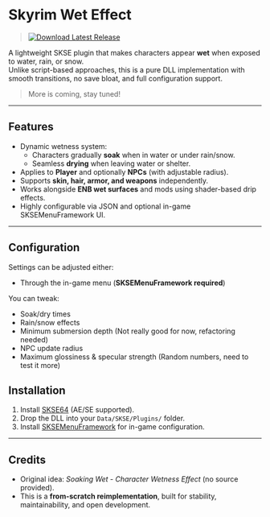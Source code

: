 # Skyrim Wet Effect

> [![Download Latest Release](https://img.shields.io/github/v/release/DanjelPiDev/TES5-DynamicWetness)](https://github.com/DanjelPiDev/TES5-DynamicWetness/releases/latest)

A lightweight SKSE plugin that makes characters appear **wet** when exposed to water, rain, or snow.  
Unlike script-based approaches, this is a pure DLL implementation with smooth transitions, no save bloat, and full configuration support.

> More is coming, stay tuned!

---

## Features
- Dynamic wetness system:
  - Characters gradually **soak** when in water or under rain/snow.
  - Seamless **drying** when leaving water or shelter.
- Applies to **Player** and optionally **NPCs** (with adjustable radius).
- Supports **skin, hair, armor, and weapons** independently.
- Works alongside **ENB wet surfaces** and mods using shader-based drip effects.
- Highly configurable via JSON and optional in-game SKSEMenuFramework UI.

---

## Configuration
Settings can be adjusted either:
- Through the in-game menu (**SKSEMenuFramework required**)

You can tweak:
- Soak/dry times  
- Rain/snow effects  
- Minimum submersion depth (Not really good for now, refactoring needed)
- NPC update radius  
- Maximum glossiness & specular strength (Random numbers, need to test it more)

## Installation
1. Install [SKSE64](https://skse.silverlock.org/) (AE/SE supported).
2. Drop the DLL into your `Data/SKSE/Plugins/` folder.
3. Install [SKSEMenuFramework](https://www.nexusmods.com/skyrimspecialedition/mods/120352) for in-game configuration.

---

## Credits
- Original idea: *Soaking Wet - Character Wetness Effect* (no source provided).  
- This is a **from-scratch reimplementation**, built for stability, maintainability, and open development.